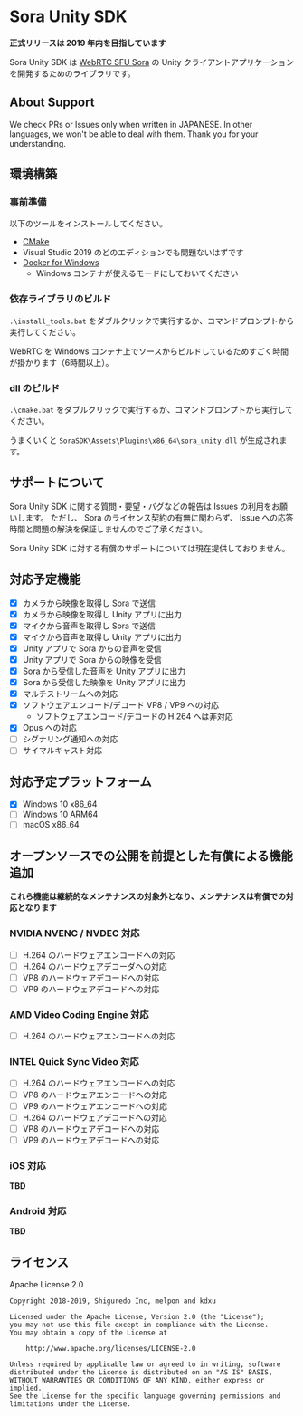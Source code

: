 # Sora Unity SDK

**正式リリースは 2019 年内を目指しています**

Sora Unity SDK は [WebRTC SFU Sora](https://sora.shiguredo.jp/) の Unity クライアントアプリケーションを開発するためのライブラリです。

## About Support

We check PRs or Issues only when written in JAPANESE.
In other languages, we won't be able to deal with them. Thank you for your understanding.

## 環境構築

### 事前準備

以下のツールをインストールしてください。

- [CMake](https://cmake.org/)
- Visual Studio 2019 のどのエディションでも問題ないはずです
- [Docker for Windows](https://docs.docker.com/docker-for-windows/)
    - Windows コンテナが使えるモードにしておいてください

### 依存ライブラリのビルド

`.\install_tools.bat` をダブルクリックで実行するか、コマンドプロンプトから実行してください。

WebRTC を Windows コンテナ上でソースからビルドしているためすごく時間が掛かります（6時間以上）。

### dll のビルド

`.\cmake.bat` をダブルクリックで実行するか、コマンドプロンプトから実行してください。

うまくいくと `SoraSDK\Assets\Plugins\x86_64\sora_unity.dll` が生成されます。

## サポートについて

Sora Unity SDK に関する質問・要望・バグなどの報告は Issues の利用をお願いします。
ただし、 Sora のライセンス契約の有無に関わらず、 Issue への応答時間と問題の解決を保証しませんのでご了承ください。

Sora Unity SDK に対する有償のサポートについては現在提供しておりません。

## 対応予定機能

- [x] カメラから映像を取得し Sora で送信
- [x] カメラから映像を取得し Unity アプリに出力
- [x] マイクから音声を取得し Sora で送信
- [x] マイクから音声を取得し Unity アプリに出力
- [x] Unity アプリで Sora からの音声を受信
- [x] Unity アプリで Sora からの映像を受信
- [x] Sora から受信した音声を Unity アプリに出力
- [x] Sora から受信した映像を Unity アプリに出力
- [x] マルチストリームへの対応
- [x] ソフトウェアエンコード/デコード VP8 / VP9 への対応
    - ソフトウェアエンコード/デコードの H.264 へは非対応
- [x] Opus への対応
- [ ] シグナリング通知への対応
- [ ] サイマルキャスト対応

## 対応予定プラットフォーム

- [x] Windows 10 x86_64
- [ ] Windows 10 ARM64
- [ ] macOS x86_64

## オープンソースでの公開を前提とした有償による機能追加

**これら機能は継続的なメンテナンスの対象外となり、メンテナンスは有償での対応となります**

### NVIDIA NVENC / NVDEC 対応

- [ ] H.264 のハードウェアエンコードへの対応
- [ ] H.264 のハードウェアデコーダへの対応
- [ ] VP8 のハードウェアデコードへの対応
- [ ] VP9 のハードウェアデコードへの対応

### AMD Video Coding Engine 対応

- [ ] H.264 のハードウェアエンコードへの対応

### INTEL Quick Sync Video 対応

- [ ] H.264 のハードウェアエンコードへの対応
- [ ] VP8 のハードウェアエンコードへの対応
- [ ] VP9 のハードウェアエンコードへの対応
- [ ] H.264 のハードウェアデコードへの対応
- [ ] VP8 のハードウェアデコードへの対応
- [ ] VP9 のハードウェアデコードへの対応

### iOS 対応

**TBD**

### Android 対応

**TBD**

## ライセンス

Apache License 2.0

```
Copyright 2018-2019, Shiguredo Inc, melpon and kdxu

Licensed under the Apache License, Version 2.0 (the "License");
you may not use this file except in compliance with the License.
You may obtain a copy of the License at

    http://www.apache.org/licenses/LICENSE-2.0

Unless required by applicable law or agreed to in writing, software
distributed under the License is distributed on an "AS IS" BASIS,
WITHOUT WARRANTIES OR CONDITIONS OF ANY KIND, either express or implied.
See the License for the specific language governing permissions and
limitations under the License.
```
